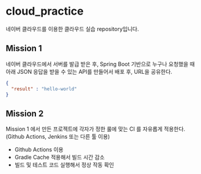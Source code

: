 # cloud_practice
네이버 클라우드를 이용한 클라우드 실습 repository입니다.

## Mission 1
네이버 클라우드에서 서버를 발급 받은 후, Spring Boot 기반으로 누구나 요청했을 때 아래 JSON 응답을 받을 수 있는 API를 만들어서 배포 후, URL을 공유한다.

```json
{
  "result" : "hello-world"
}
```

## Mission 2
Mission 1 에서 만든 프로젝트에 각자가 정한 룰에 맞는 CI 를 자유롭게 적용한다. (Github Actions, Jenkins 또는 다른 툴 이용)
* Github Actions 이용
* Gradle Cache 적용해서 빌드 시간 감소
* 빌드 및 테스트 코드 실행해서 정상 작동 확인

